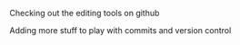 Checking out the editing tools on github

Adding more stuff to play with commits and version control
